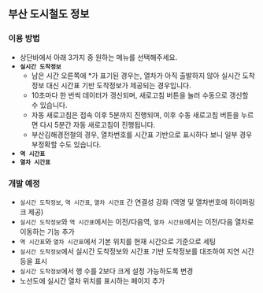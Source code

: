 ## 부산 도시철도 정보

### 이용 방법
* 상단바에서 아래 3가지 중 원하는 메뉴를 선택해주세요.
* **`실시간 도착정보`**
  * 남은 시간 오른쪽에 &ast;가 표기된 경우는, 열차가 아직 출발하지 않아 실시간 도착정보 대신 시간표 기반 도착정보가 제공되는 경우입니다.
  * 10초마다 한 번씩 데이터가 갱신되며, 새로고침 버튼을 눌러 수동으로 갱신할 수 있습니다.
  * 자동 새로고침은 접속 이후 5분까지 진행되며, 이후 수동 새로고침 버튼을 누르면 다시 5분간 자동 새로고침이 진행됩니다.
  * 부산김해경전철의 경우, 열차번호를 시간표 기반으로 표시하다 보니 일부 경우 부정확할 수도 있습니다.
* **`역 시간표`**
* **`열차 시간표`**

### 개발 예정
* `실시간 도착정보`, `역 시간표`, `열차 시간표` 간 연결성 강화 (역명 및 열차번호에 하이퍼링크 제공)
* `실시간 도착정보`와 `역 시간표`에서는 이전/다음역, `열차 시간표`에서는 이전/다음 열차로 이동하는 기능 추가
* `역 시간표`와 `열차 시간표`에서 기본 위치를 현재 시간으로 기준으로 세팅
* `실시간 도착정보`에서 실시간 도착정보와 시간표 기반 도착정보를 대조하여 지연 시간 등을 표시
* `실시간 도착정보`에서 행 수를 2보다 크게 설정 가능하도록 변경
* 노선도에 실시간 열차 위치를 표시하는 페이지 추가
